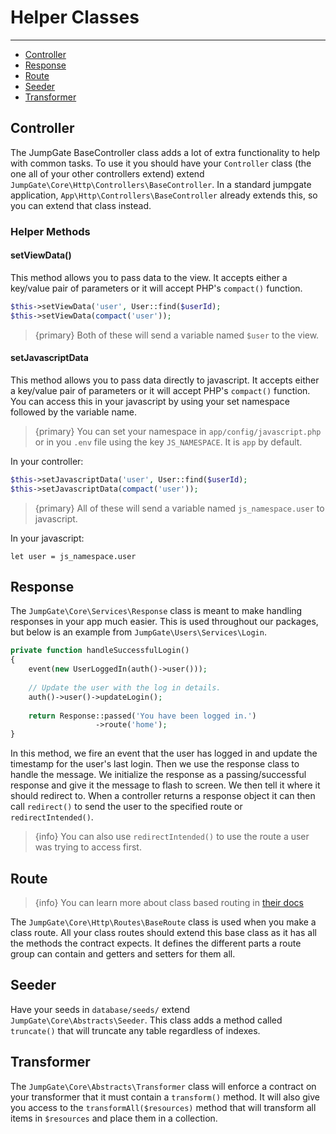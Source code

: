 # Helper Classes

---

- [Controller](#controller)
- [Response](#response)
- [Route](#route)
- [Seeder](#seeder)
- [Transformer](#transformer)

<a name="controller"></a>
## Controller

The JumpGate BaseController class adds a lot of extra functionality to help with common tasks.  To use it you should have 
your `Controller` class (the one all of your other controllers extend) extend 
`JumpGate\Core\Http\Controllers\BaseController`.  In a standard jumpgate application, `App\Http\Controllers\BaseController` 
already extends this, so you can extend that class instead.

### Helper Methods

#### setViewData()
This method allows you to pass data to the view.  It accepts either a key/value pair of parameters or it will accept PHP's 
`compact()` function.

```php
$this->setViewData('user', User::find($userId);
$this->setViewData(compact('user'));
```

> {primary} Both of these will send a variable named `$user` to the view.

#### setJavascriptData
This method allows you to pass data directly to javascript.  It accepts either a key/value pair of parameters or it will accept PHP's 
`compact()` function.  You can access this in your javascript by using your set namespace followed by the variable name.

> {primary} You can set your namespace in `app/config/javascript.php` or in you `.env` file using the key 
`JS_NAMESPACE`.  It is `app` by default.

In your controller:
```php
$this->setJavascriptData('user', User::find($userId);
$this->setJavascriptData(compact('user'));
```

> {primary} All of these will send a variable named `js_namespace.user` to javascript.

In your javascript:
```
let user = js_namespace.user
````

<a name="response"></a>
## Response

The `JumpGate\Core\Services\Response` class is meant to make handling responses in your app much easier.  This is used 
throughout our packages, but below is an example from `JumpGate\Users\Services\Login`.

```php
private function handleSuccessfulLogin()
{
    event(new UserLoggedIn(auth()->user()));
    
    // Update the user with the log in details.
    auth()->user()->updateLogin();
    
    return Response::passed('You have been logged in.')
                   ->route('home');
}
```

In this method, we fire an event that the user has logged in and update the timestamp for the user's last login.  Then we 
use the response class to handle the message.  We initialize the response as a passing/successful response and give it the 
message to flash to screen.  We then tell it where it should redirect to.  When a controller returns a response object it 
can then call `redirect()` to send the user to the specified route or `redirectIntended()`.

> {info} You can also use `redirectIntended()` to use the route a user was trying to access first.

<a name="route"></a>
## Route

> {info} You can learn more about class based routing in [their docs](/docs/{{version}}/core-class-based-routing)

The `JumpGate\Core\Http\Routes\BaseRoute` class is used when you make a class route.  All your class routes should extend 
this base class as it has all the methods the contract expects.  It defines the different parts a route group can contain 
and getters and setters for them all.

<a name="seeder"></a>
## Seeder

Have your seeds in `database/seeds/` extend `JumpGate\Core\Abstracts\Seeder`.  This class adds a method called `truncate()` that 
will truncate any table regardless of indexes.

<a name="transformer"></a>
## Transformer

The `JumpGate\Core\Abstracts\Transformer` class will enforce a contract on your transformer that it must contain a 
`transform()` method. It will also give you access to the `transformAll($resources)` method that will transform all items 
in `$resources` and place them in a collection. 
